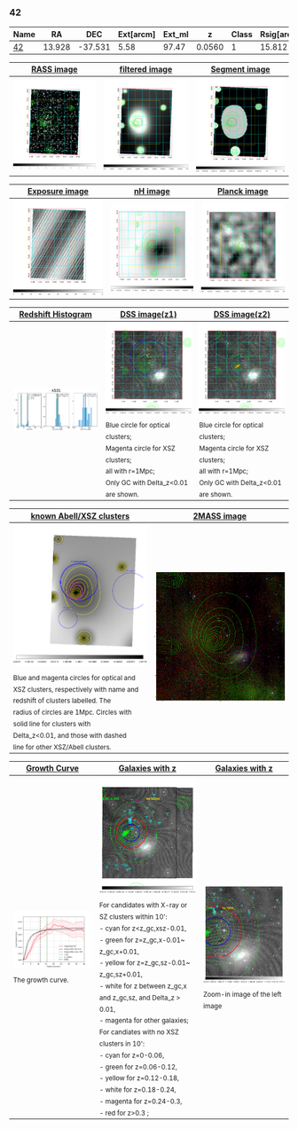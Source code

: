 <div STYLE="page-break-after: always;"></div>

### 42

|Name          |RA          |DEC      | Ext[arcm] | Ext_ml | z    | Class| Rsig[arcmin] | CRsig[c/s] | CR500[c/s] | R500[Mpc] |L500[erg/s]|F500[erg/s/cm^2]| M500[Msun]|Tx[keV]|beta|GC(XSZ,Delta_z<0.01)| GC(OPT,Delta_z<0.01)|GC|alias|
|--------------|------------|------------|---|---|-----------|--------|------|------|----|----|----|----|----|----|----|----|----|----|---|
|[42](script/42.md)     | 13.928       | -37.531       | 5.58    | 97.47   | 0.0560 | 1   | 15.812 |0.236 |0.225 |0.736 |2.892e+43 |3.866e-12 |1.198e+14 |2.435 |1.187 |-, |Wen, |-, |k531|

|[RASS image](../image/42/42_img.pdf)|[filtered image](../image/42/42_fil.pdf)|[Segment image](../image/42/42_seg.pdf)|
|-------------------|--------------------|-------------------|
| <img src="../image/42/42_img.png" width="300">  | <img src="../image/42/42_fil.png" width="300">   | <img src="../image/42/42_seg.png" width="300">  |

|[Exposure image](../image/42/42_mex.pdf)| [nH image](../image/42/42_nh.pdf)| [Planck image](../image/42/42_p.pdf)|
|-------------------|--------------------|-------------------|
|<img src="../image/42/42_mex.png" width="300">   | <img src="../image/42/42_nh.png" width="300">    | <img src="../image/42/42_p.png" width="300"> |

|[Redshift Histogram](../image/42/42_zg.pdf) | [DSS image(z1)](../image/42/42_dss_z1.pdf)      |  [DSS image(z2)](../image/42/42_dss_z2.pdf)    |
|-------------------|--------------------|-------------------|
|<img src="../image/42/42_zg.png" width="300"> |<img src="../image/42/42_dss_z1.png" width="300"> <sub><br>Blue circle for optical clusters; <br>Magenta circle for XSZ clusters; <br>all with r=1Mpc; <br>Only GC with Delta_z<0.01 are shown. </sub>| <img src="../image/42/42_dss_z2.png" width="300"><sub><br>Blue circle for optical clusters; <br>Magenta circle for XSZ clusters; <br>all with r=1Mpc; <br>Only GC with Delta_z<0.01 are shown. </sub> |

|[known Abell/XSZ clusters](../image/42/42_m.pdf) | [2MASS image](../image/42/42_2mass.pdf)      |
|-------------------|-------------------|
|<img src=../image/42/42_m.png width="300"> <sub><br>Blue and magenta circles for optical and <br>XSZ clusters, respectively with name and <br>redshift of clusters labelled. The <br>radius of circles are 1Mpc. Circles with <br>solid line for clusters with <br>Delta_z<0.01, and those with dashed <br>line for other XSZ/Abell clusters.        </sub>|<img src="../image/42/42_2mass.png" width="300">  |

|[Growth Curve](../image/42/42_gca_all.png) |[Galaxies with z](../image/42/42_opt_ned.pdf) |[Galaxies with z](../image/42/42_opt_ned_zoom.pdf) |
|-------------------|-------------------|-------------------|
| <img src="../image/42/42_gca_all.png" width="300"> <sub><br>The growth curve.</sub>| <img src=../image/42/42_opt_ned.png width="300"> <br><sub> For candidates with X-ray or SZ clusters within 10': <br> - cyan for z<z_gc,xsz-0.01, <br> - green for z=z_gc,x-0.01~ z_gc,x+0.01, <br> - yellow for z=z_gc,sz-0.01~ z_gc,sz+0.01, <br> - white for z between z_gc,x and z_gc,sz, and Delta_z > 0.01, <br> - magenta for other galaxies; <br>For candiates with no XSZ clusters in 10': <br> - cyan for z=0-0.06, <br> - green for z=0.06-0.12, <br> - yellow for z=0.12-0.18, <br> - white for z=0.18-0.24, <br> - magenta for z=0.24-0.3, <br> - red for z>0.3 ;  </sub>|<img src=../image/42/42_opt_ned_zoom.png width="300">  <br><sub> Zoom-in image of the left image</sub>|




